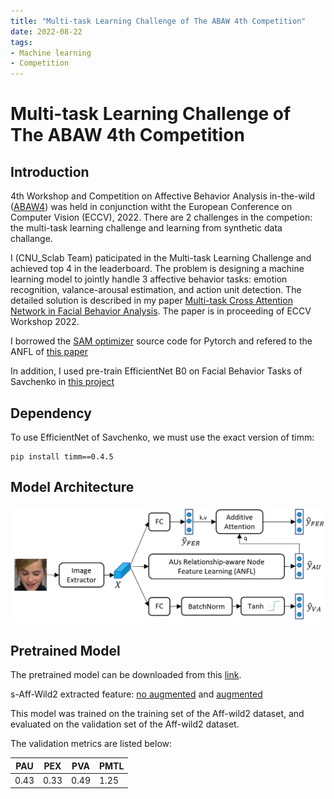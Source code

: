 ```yaml
---
title: "Multi-task Learning Challenge of The ABAW 4th Competition"
date: 2022-08-22
tags:
- Machine learning
- Competition
---
```


# Multi-task Learning Challenge of The ABAW 4th Competition

## Introduction

4th Workshop and Competition on Affective Behavior Analysis in-the-wild ([ABAW4](https://ibug.doc.ic.ac.uk/resources/eccv-2023-4th-abaw/)) was held in conjunction witht the European Conference on Computer Vision (ECCV), 2022. There are 2 challenges in the competion: the multi-task learning challenge and learning from synthetic data challange.

I (CNU_Sclab Team) paticipated in the Multi-task Learning Challenge and achieved top 4 in the leaderboard. The problem is designing a machine learning model to jointly handle 3 affective behavior tasks: emotion recognition, valance-arousal estimation, and action unit detection. The detailed solution is described in my paper [Multi-task Cross Attention Network in Facial Behavior Analysis](https://arxiv.org/abs/2207.10293). The paper is in proceeding of ECCV Workshop 2022.

I borrowed the [SAM optimizer](https://github.com/davda54/sam) source code for Pytorch and refered to the ANFL of [this paper](https://arxiv.org/abs/2205.01782)

In addition, I used pre-train EfficientNet B0 on  Facial Behavior Tasks of Savchenko in [this project](https://github.com/HSE-asavchenko/face-emotion-recognition)

## Dependency

To use EfficientNet of Savchenko, we must use the exact version of timm:
```
pip install timm==0.4.5
```

## Model Architecture

![Architecture of our model](https://raw.githubusercontent.com/khanhnd185/khanhnd185.github.io/my-pages/_posts/images/abaw4/arc.png)


## Pretrained Model

The pretrained model can be downloaded from this [link](https://ejnu-my.sharepoint.com/:u:/g/personal/nguyendangkhanh_jnu_ac_kr/EcdgOgEt1lxDj0wxrnsmVmwBYaH86WfNKBL6Zn_DWY7knQ?e=UHiVoY).

s-Aff-Wild2 extracted feature: [no augmented](https://ejnu-my.sharepoint.com/:u:/g/personal/nguyendangkhanh_jnu_ac_kr/Ea1D2zMMhQRIkSfA1KGYUogBpt4VWBwvZC7L2cYvFpeBvA?e=d5VrtV) and [augmented](https://ejnu-my.sharepoint.com/:u:/g/personal/nguyendangkhanh_jnu_ac_kr/EabgoTcAN_hPs9-8Efd1VB4BbKyoqWQX0IK5TivpASfq7A?e=dAVJVd)

This model was trained on the training set of the Aff-wild2 dataset, and evaluated on the validation set of the Aff-wild2 dataset.

The validation metrics are listed below:

| PAU | PEX | PVA | PMTL|
| --- | ---| ---| ---|
| 0.43| 0.33| 0.49| 1.25|
